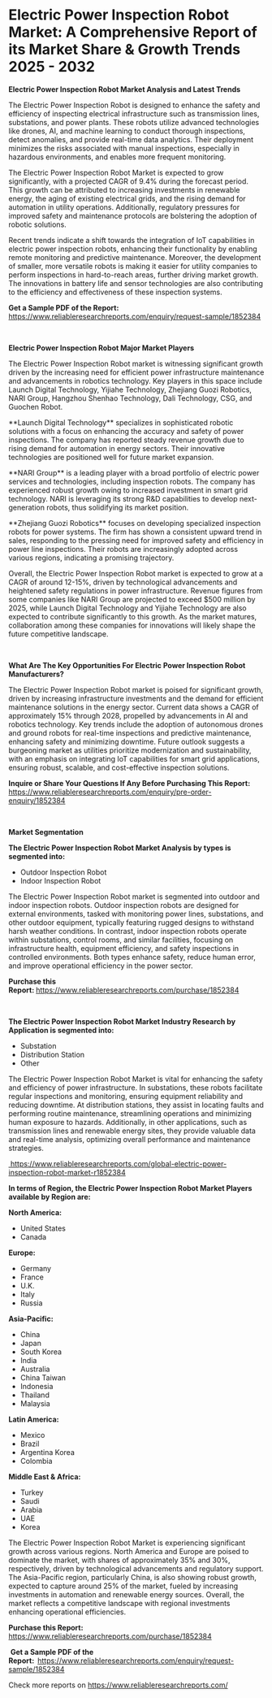 <p><h1>Electric Power Inspection Robot Market: A Comprehensive Report of its Market Share & Growth Trends 2025 - 2032</h1></p><p><strong>Electric Power Inspection Robot Market Analysis and Latest Trends</strong></p>
<p><p>The Electric Power Inspection Robot is designed to enhance the safety and efficiency of inspecting electrical infrastructure such as transmission lines, substations, and power plants. These robots utilize advanced technologies like drones, AI, and machine learning to conduct thorough inspections, detect anomalies, and provide real-time data analytics. Their deployment minimizes the risks associated with manual inspections, especially in hazardous environments, and enables more frequent monitoring.</p><p>The Electric Power Inspection Robot Market is expected to grow significantly, with a projected CAGR of 9.4% during the forecast period. This growth can be attributed to increasing investments in renewable energy, the aging of existing electrical grids, and the rising demand for automation in utility operations. Additionally, regulatory pressures for improved safety and maintenance protocols are bolstering the adoption of robotic solutions. </p><p>Recent trends indicate a shift towards the integration of IoT capabilities in electric power inspection robots, enhancing their functionality by enabling remote monitoring and predictive maintenance. Moreover, the development of smaller, more versatile robots is making it easier for utility companies to perform inspections in hard-to-reach areas, further driving market growth. The innovations in battery life and sensor technologies are also contributing to the efficiency and effectiveness of these inspection systems.</p></p>
<p><strong>Get a Sample PDF of the Report:&nbsp;</strong> <a href="https://www.reliableresearchreports.com/enquiry/request-sample/1852384?utm_campaign=2643&utm_medium=2&utm_source=Github&utm_content=ia&utm_term=28022025&utm_id=electric-power-inspection-robot">https://www.reliableresearchreports.com/enquiry/request-sample/1852384</a></p>
<p>&nbsp;</p>
<p><strong>Electric Power Inspection Robot Major Market Players</strong></p>
<p><p>The Electric Power Inspection Robot market is witnessing significant growth driven by the increasing need for efficient power infrastructure maintenance and advancements in robotics technology. Key players in this space include Launch Digital Technology, Yijiahe Technology, Zhejiang Guozi Robotics, NARI Group, Hangzhou Shenhao Technology, Dali Technology, CSG, and Guochen Robot.</p><p>**Launch Digital Technology** specializes in sophisticated robotic solutions with a focus on enhancing the accuracy and safety of power inspections. The company has reported steady revenue growth due to rising demand for automation in energy sectors. Their innovative technologies are positioned well for future market expansion.</p><p>**NARI Group** is a leading player with a broad portfolio of electric power services and technologies, including inspection robots. The company has experienced robust growth owing to increased investment in smart grid technology. NARI is leveraging its strong R&D capabilities to develop next-generation robots, thus solidifying its market position.</p><p>**Zhejiang Guozi Robotics** focuses on developing specialized inspection robots for power systems. The firm has shown a consistent upward trend in sales, responding to the pressing need for improved safety and efficiency in power line inspections. Their robots are increasingly adopted across various regions, indicating a promising trajectory.</p><p>Overall, the Electric Power Inspection Robot market is expected to grow at a CAGR of around 12-15%, driven by technological advancements and heightened safety regulations in power infrastructure. Revenue figures from some companies like NARI Group are projected to exceed $500 million by 2025, while Launch Digital Technology and Yijiahe Technology are also expected to contribute significantly to this growth. As the market matures, collaboration among these companies for innovations will likely shape the future competitive landscape.</p></p>
<p>&nbsp;</p>
<p><strong>What Are The Key Opportunities For Electric Power Inspection Robot Manufacturers?</strong></p>
<p><p>The Electric Power Inspection Robot market is poised for significant growth, driven by increasing infrastructure investments and the demand for efficient maintenance solutions in the energy sector. Current data shows a CAGR of approximately 15% through 2028, propelled by advancements in AI and robotics technology. Key trends include the adoption of autonomous drones and ground robots for real-time inspections and predictive maintenance, enhancing safety and minimizing downtime. Future outlook suggests a burgeoning market as utilities prioritize modernization and sustainability, with an emphasis on integrating IoT capabilities for smart grid applications, ensuring robust, scalable, and cost-effective inspection solutions.</p></p>
<p><strong>Inquire or Share Your Questions If Any Before Purchasing This Report:</strong> <a href="https://www.reliableresearchreports.com/enquiry/pre-order-enquiry/1852384?utm_campaign=2643&utm_medium=2&utm_source=Github&utm_content=ia&utm_term=28022025&utm_id=electric-power-inspection-robot">https://www.reliableresearchreports.com/enquiry/pre-order-enquiry/1852384</a></p>
<p>&nbsp;</p>
<p><strong>Market Segmentation</strong></p>
<p><strong>The Electric Power Inspection Robot Market Analysis by types is segmented into:</strong></p>
<p><ul><li>Outdoor Inspection Robot</li><li>Indoor Inspection Robot</li></ul></p>
<p><p>The Electric Power Inspection Robot market is segmented into outdoor and indoor inspection robots. Outdoor inspection robots are designed for external environments, tasked with monitoring power lines, substations, and other outdoor equipment, typically featuring rugged designs to withstand harsh weather conditions. In contrast, indoor inspection robots operate within substations, control rooms, and similar facilities, focusing on infrastructure health, equipment efficiency, and safety inspections in controlled environments. Both types enhance safety, reduce human error, and improve operational efficiency in the power sector.</p></p>
<p><strong>Purchase this Report:&nbsp;</strong><a href="https://www.reliableresearchreports.com/purchase/1852384?utm_campaign=2643&utm_medium=2&utm_source=Github&utm_content=ia&utm_term=28022025&utm_id=electric-power-inspection-robot">https://www.reliableresearchreports.com/purchase/1852384</a></p>
<p>&nbsp;</p>
<p><strong>The Electric Power Inspection Robot Market Industry Research by Application is segmented into:</strong></p>
<p><ul><li>Substation</li><li>Distribution Station</li><li>Other</li></ul></p>
<p><p>The Electric Power Inspection Robot Market is vital for enhancing the safety and efficiency of power infrastructure. In substations, these robots facilitate regular inspections and monitoring, ensuring equipment reliability and reducing downtime. At distribution stations, they assist in locating faults and performing routine maintenance, streamlining operations and minimizing human exposure to hazards. Additionally, in other applications, such as transmission lines and renewable energy sites, they provide valuable data and real-time analysis, optimizing overall performance and maintenance strategies.</p></p>
<p><a href="https://www.reliableresearchreports.com/global-electric-power-inspection-robot-market-r1852384?utm_campaign=2643&utm_medium=2&utm_source=Github&utm_content=ia&utm_term=28022025&utm_id=electric-power-inspection-robot">&nbsp;https://www.reliableresearchreports.com/global-electric-power-inspection-robot-market-r1852384</a></p>
<p><strong>In terms of Region, the Electric Power Inspection Robot Market Players available by Region are:</strong></p>
<p>
    <p> <strong> North America: </strong>
        <ul>
            <li>United States</li>
            <li>Canada</li>
        </ul>
        </p> 
    <p> <strong> Europe: </strong>
        <ul>
            <li>Germany</li>
            <li>France</li>
            <li>U.K.</li>
            <li>Italy</li>
            <li>Russia</li>
        </ul>
        </p> 
    <p> <strong> Asia-Pacific: </strong>
        <ul>
            <li>China</li>
            <li>Japan</li>
            <li>South Korea</li>
            <li>India</li>
            <li>Australia</li>
            <li>China Taiwan</li>
            <li>Indonesia</li>
            <li>Thailand</li>
            <li>Malaysia</li>
        </ul>
        </p> 
    <p> <strong> Latin America: </strong>
        <ul>
            <li>Mexico</li>
            <li>Brazil</li>
            <li>Argentina Korea</li>
            <li>Colombia</li>
        </ul>
        </p> 
    <p> <strong> Middle East & Africa: </strong>
        <ul>
            <li>Turkey</li>
            <li>Saudi</li>
            <li>Arabia</li>
            <li>UAE</li>
            <li>Korea</li>
        </ul>
    </p>
    </p>
<p><p>The Electric Power Inspection Robot Market is experiencing significant growth across various regions. North America and Europe are poised to dominate the market, with shares of approximately 35% and 30%, respectively, driven by technological advancements and regulatory support. The Asia-Pacific region, particularly China, is also showing robust growth, expected to capture around 25% of the market, fueled by increasing investments in automation and renewable energy sources. Overall, the market reflects a competitive landscape with regional investments enhancing operational efficiencies.</p></p>
<p><strong>Purchase this Report: </strong><a href="https://www.reliableresearchreports.com/purchase/1852384?utm_campaign=2643&utm_medium=2&utm_source=Github&utm_content=ia&utm_term=28022025&utm_id=electric-power-inspection-robot">https://www.reliableresearchreports.com/purchase/1852384</a></p>
<p>&nbsp;<strong>Get a Sample PDF of the Report:&nbsp;&nbsp;</strong><a href="https://www.reliableresearchreports.com/enquiry/request-sample/1852384?utm_campaign=2643&utm_medium=2&utm_source=Github&utm_content=ia&utm_term=28022025&utm_id=electric-power-inspection-robot">https://www.reliableresearchreports.com/enquiry/request-sample/1852384</a></p>
<p><strong></strong></p>
<p>Check more reports on <a href="https://www.reliableresearchreports.com/?utm_campaign=2643&utm_medium=2&utm_source=Github&utm_content=ia&utm_term=28022025&utm_id=electric-power-inspection-robot">https://www.reliableresearchreports.com/</a></p>